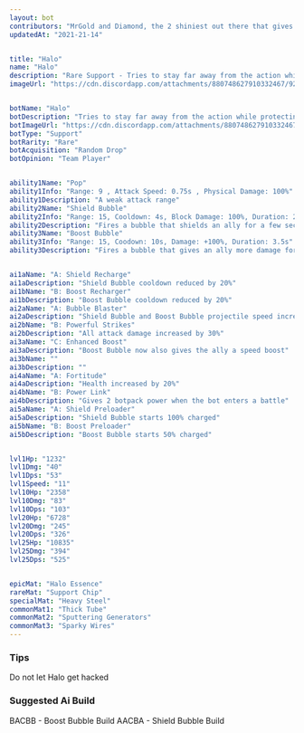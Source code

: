 ```yaml
---
layout: bot
contributors: "MrGold and Diamond, the 2 shiniest out there that gives us light in our darkest moment"
updatedAt: "2021-21-14"


title: "Halo"
name: "Halo"
description: "Rare Support - Tries to stay far away from the action while protecting and buffing its allies with bubbles. A real team player"
imageUrl: "https://cdn.discordapp.com/attachments/880748627910332467/921048664351338516/1635145157855.png"


botName: "Halo"
botDescription: "Tries to stay far away from the action while protecting and buffing its allies with bubbles. A real team player"
botImageUrl: "https://cdn.discordapp.com/attachments/880748627910332467/921048664351338516/1635145157855.png"
botType: "Support"
botRarity: "Rare"
botAcquisition: "Random Drop"
botOpinion: "Team Player"


ability1Name: "Pop"
ability1Info: "Range: 9 , Attack Speed: 0.75s , Physical Damage: 100%"
ability1Description: "A weak attack range"
ability2Name: "Shield Bubble"
ability2Info: "Range: 15, Cooldown: 4s, Block Damage: 100%, Duration: 2.5s"
ability2Description: "Fires a bubble that shields an ally for a few seconds"
ability3Name: "Boost Bubble"
ability3Info: "Range: 15, Coodown: 10s, Damage: +100%, Duration: 3.5s"
ability3Description: "Fires a bubble that gives an ally more damage for a few seconds"


ai1aName: "A: Shield Recharge"
ai1aDescription: "Shield Bubble cooldown reduced by 20%"
ai1bName: "B: Boost Recharger"
ai1bDescription: "Boost Bubble cooldown reduced by 20%"
ai2aName: "A: Bubble Blaster"
ai2aDescription: "Shield Bubble and Boost Bubble projectile speed increased by 60%"
ai2bName: "B: Powerful Strikes"
ai2bDescription: "All attack damage increased by 30%"
ai3aName: "C: Enhanced Boost"
ai3aDescription: "Boost Bubble now also gives the ally a speed boost"
ai3bName: ""
ai3bDescription: ""
ai4aName: "A: Fortitude"
ai4aDescription: "Health increased by 20%"
ai4bName: "B: Power Link"
ai4bDescription: "Gives 2 botpack power when the bot enters a battle"
ai5aName: "A: Shield Preloader"
ai5aDescription: "Shield Bubble starts 100% charged"
ai5bName: "B: Boost Preloader"
ai5bDescription: "Boost Bubble starts 50% charged"


lvl1Hp: "1232"
lvl1Dmg: "40"
lvl1Dps: "53"
lvl1Speed: "11"
lvl10Hp: "2358"
lvl10Dmg: "83"
lvl10Dps: "103"
lvl20Hp: "6728"
lvl20Dmg: "245"
lvl20Dps: "326"
lvl25Hp: "10835"
lvl25Dmg: "394"
lvl25Dps: "525"


epicMat: "Halo Essence"
rareMat: "Support Chip"
specialMat: "Heavy Steel"
commonMat1: "Thick Tube"
commonMat2: "Sputtering Generators"
commonMat3: "Sparky Wires"
---
```


### Tips
Do not let Halo get hacked

### Suggested Ai Build
BACBB - Boost Bubble Build 
AACBA - Shield Bubble Build

